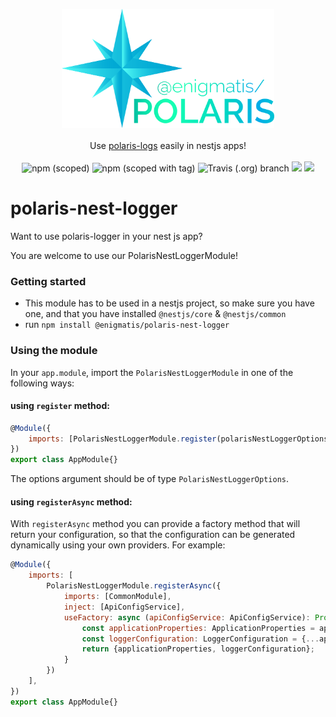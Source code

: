 <p align="center">
    <img height="190" src="https://github.com/Enigmatis/polaris-nest-logger/raw/master/polarisen.png" alt="polaris logo" /><br><br>
    Use <a href="https://github.com/Enigmatis/polaris-logs">polaris-logs</a> easily in nestjs apps!<br><br>
    <img alt="npm (scoped)" src="https://img.shields.io/npm/v/@enigmatis/polaris-nest-logger">
    <img alt="npm (scoped with tag)" src="https://img.shields.io/npm/v/@enigmatis/polaris-nest-logger/beta">
    <img alt="Travis (.org) branch" src="https://travis-ci.com/Enigmatis/polaris-nest-logger.svg?branch=master">
    <a href="https://www.codacy.com/gh/Enigmatis/polaris-nest-logger?utm_source=github.com&amp;utm_medium=referral&amp;utm_content=Enigmatis/polaris-nest-logger&amp;utm_campaign=Badge_Coverage"><img src="https://api.codacy.com/project/badge/Coverage/8a6a540509f644259f675750a147a1c4"/></a>
    <a href="https://www.codacy.com/gh/Enigmatis/polaris-nest-logger?utm_source=github.com&amp;utm_medium=referral&amp;utm_content=Enigmatis/polaris-nest-logger&amp;utm_campaign=Badge_Grade"><img src="https://api.codacy.com/project/badge/Grade/8a6a540509f644259f675750a147a1c4"/></a>
</p>

# polaris-nest-logger

Want to use polaris-logger in your nest js app?

You are welcome to use our PolarisNestLoggerModule!

### Getting started
- This module has to be used in a nestjs project, so make sure you have one, and that you have installed `@nestjs/core` & `@nestjs/common`
- run `npm install @enigmatis/polaris-nest-logger`

### Using the module

In your `app.module`, import the `PolarisNestLoggerModule` in one of the following ways:

#### using `register` method:
```javascript
@Module({
    imports: [PolarisNestLoggerModule.register(polarisNestLoggerOptions)],
})
export class AppModule{}
```
The options argument should be of type `PolarisNestLoggerOptions`.

#### using `registerAsync` method:
With `registerAsync` method you can provide a factory method that will return your configuration, so that the configuration can be generated dynamically using your own providers. For example:
```javascript
@Module({
    imports: [
        PolarisNestLoggerModule.registerAsync({
            imports: [CommonModule],
            inject: [ApiConfigService],
            useFactory: async (apiConfigService: ApiConfigService): Promise<PolarisNestLoggerOptions> => {
                const applicationProperties: ApplicationProperties = apiConfigService.config.app;
                const loggerConfiguration: LoggerConfiguration = {...apiConfigService.config.logger, loggerLevel: apiConfigService.config.logger.level};
                return {applicationProperties, loggerConfiguration};
            }
        }) 
    ],
})
export class AppModule{}
```
    
